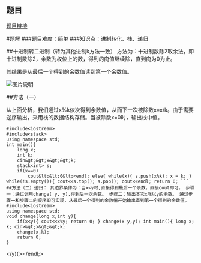 ## 题目
[题目链接](https://www.nowcoder.com/practice/f6bca30942874d01863ccfd44ae260f0?tpId=182&tqId=325914&sourceUrl=/exam/oj&channenl=wgithub&fromPut=wgithub)

#题解
###题目难度：简单
###知识点：进制转化、栈、递归

##十进制转二进制（转为其他进制k方法一致）
方法为：十进制数除2取余法，即十进制数除2，余数为权位上的数，得到的商值继续除，直到商为0为止。

其结果是从最后一个得到的余数值读到第一个余数值。

![图片说明](https://uploadfiles.nowcoder.com/images/20200413/735510_1586785375073_4A47A0DB6E60853DEDFCFDF08A5CA249 "图片标题") 

##方法（一）

从上面分析，我们通过x%k依次得到余数值，从而下一次被除数x=x/k。由于需要逆序输出，采用栈的数据结构存储。当被除数x=0时，输出栈中值。


```
#include<iostream>
#include<stack>
using namespace std;
int main(){
    long x;
    int k;
    cin&gt;&gt;x&gt;&gt;k;
    stack<int> s;
    if(x==0)
        cout&lt;&lt;0&lt;<endl; else{ while(x){ s.push(x%k); x = k; } while(!s.empty()){ cout<<s.top(); s.pop(); cout<<endl; return 0; ``` ##方法（二）递归： 其边界条件为：当x<y时,直接得到最后一个余数，直接cout即可。 步骤一：通过调用change( y, y),得到后一次余数。 步骤二：输出本次x除以y的余数。 通过步骤一和步骤二的顺序即可实现，从最后一个得到的余数值开始输出直到第一个得到的余数值。 #include<iostream>
using namespace std;
void change(long x,int y){
    if(x<y){ cout<<x%y; return 0; } change(x y,y); int main(){ long x; k; cin>&gt;x&gt;&gt;k;
    change(x,k);
    return 0;
}
```



</y){></endl;></int></stack></iostream>